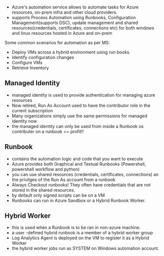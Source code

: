 - Azure's automation service allows to automate tasks for Azure resources, on-prem infra and other cloud providers.
- supports Process Automation using Runbooks, Configuration Management(supports DSC), update management and shared resources(credentials, certificates, connections etc) for both windows and linux resources hosted in Azure and on-prem

Some common scenarios for automation as per MS:
- Deploy VMs across a hybrid environment using run books.
- Identify configuration changes 
- Configure VMs
- Retrieve Inventory

## Managed Identity 
- managed identity is used to provide authentication for managing azure resources
- Now retired, Run As Account used to have the contributor role in the current subscription
- Many organizations simply use the same permissions for managed identity now 
- the managed identity can only be used from inside a Runbook os contributer on a runbook == profit!!

## Runbook
- contains the automation logic and code that you want to execute 
- Azure provides both Graphical and Textual Runbooks (Powershell, powershell workflow and python)
- you can use shared resources (credentials, certificates, connections) an the privilges of the Run As account from a runbook
- Always Checkout runbooks! They often have credentials that are not stored in the shared resources.
- by default only signed scripts can be on a VM
- Runbooks can run in Azure Sandbox or a Hybrid Runbook Worker.

## Hybrid Worker
- this is used when a Runbook is to be ran in non-azure machine. 
- a user -defined hybrid runbook is a member of a hybrid worker group
- Log Analytics Agent is deployed on the VM to register it as a Hybrid Worker 
- the hybrid worker jobs run as SYSTEM on Windows automation account. 